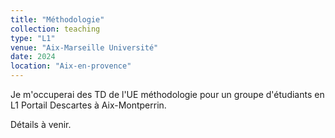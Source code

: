 ```yaml
---
title: "Méthodologie"
collection: teaching
type: "L1"
venue: "Aix-Marseille Université"
date: 2024
location: "Aix-en-provence"
---
```


Je m'occuperai des TD de l'UE méthodologie pour un groupe d'étudiants en L1 Portail Descartes à Aix-Montperrin.

Détails à venir. 
